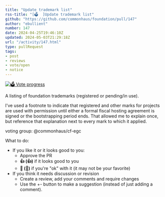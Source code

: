 ```yaml
---
title: "Update trademark list"
rss-title: "[🗳️  ]Update trademark list"
github: "https://github.com/commonhaus/foundation/pull/147"
author: "ebullient"
number: 147
date: 2024-04-25T19:46:10Z
updated: 2024-05-03T21:29:18Z
url: "/activity/147.html"
type: pullRequest
tags:
- post
- reviews
- vote/open
- notice
---
```

[![🗳️ Vote progress](https://www.commonhaus.org/votes/commonhaus/foundation/147.svg)](https://github.com/commonhaus/foundation/pull/147#issuecomment-2093775675 "IC_kwDOKRPTI858zHs7")

A listing of foundation trademarks (registered or pending/in use).

I've used a footnote to indicate that registered and other marks for projects are used with permission until either a formal fiscal hosting agreement is signed or the bootstrapping period ends. That allowed me to explain once, but reference that explanation next to every mark to which it applied.

voting group: @commonhaus/cf-egc 

What to do: 
- If you like it or it looks good to you:
    - Approve the PR
    - **👍 (:+1:)** if it looks good to you
    - **👀 (:eyes:)** if you're "ok" with it (it may not be your favorite)
- If you think it needs discussion or revision
    - Create a review, add your comments and require changes
    - Use the +- button to make a suggestion (instead of just adding a comment). 
